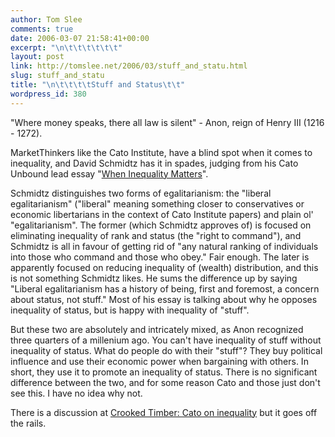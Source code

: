```yaml
---
author: Tom Slee
comments: true
date: 2006-03-07 21:58:41+00:00
excerpt: "\n\t\t\t\t\t\t"
layout: post
link: http://tomslee.net/2006/03/stuff_and_statu.html
slug: stuff_and_statu
title: "\n\t\t\t\tStuff and Status\t\t"
wordpress_id: 380
---
```



				

"Where money speaks, there all law is silent" - Anon, reign of Henry III (1216 - 1272).




MarketThinkers like the Cato Institute, have a blind spot when it comes to inequality, and David Schmidtz has it in spades, judging from his Cato Unbound lead essay "[When Inequality Matters](http://www.cato-unbound.org/2006/03/06/david-schmidtz/when-equality-matters/)". 




Schmidtz distinguishes two forms of egalitarianism: the "liberal egalitarianism" ("liberal" meaning something closer to conservatives or economic libertarians in the context of Cato Institute papers) and plain ol' "egalitarianism". The former (which Schmidtz approves of) is focused on eliminating inequality of rank and status (the "right to command"), and Schmidtz is all in favour of getting rid of "any natural ranking of individuals into those who command and those who obey." Fair enough. The later is apparently focused on reducing inequality of (wealth) distribution, and this is not something Schmidtz likes. He sums the difference up by saying "Liberal egalitarianism has a history of being, first and foremost, a concern about status, not stuff." Most of his essay is talking about why he opposes inequality of status, but is happy with inequality of "stuff". 




But these two are absolutely and intricately mixed, as Anon recognized three quarters of a millenium ago. You can't have inequality of stuff without inequality of status. What do people do with their "stuff"? They buy political influence and use their economic power when bargaining with others. In short, they use it to promote an inequality of status. There is no significant difference between the two, and for some reason Cato and those just don't see this. I have no idea why not.




There is a discussion at [Crooked Timber: Cato on inequality](http://crookedtimber.org/?p=4399) but it goes off the rails.


		

